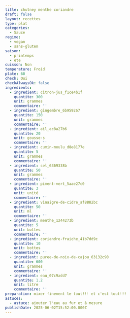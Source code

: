 ```yaml
---
title: chutney menthe coriandre
draft: false
layout: recettes
type: plat
categories:
  - Sauce
regime:
  - vegan
  - sans-gluten
saison:
  - printemps
  - ete
cuisson: Non
temperature: Froid
plate: 60
check: Oui
checkAlwaysOk: false
ingredients:
  - ingredient: citron-jus_f1ce4b1f
    quantite: 300
    unit: grammes
    commentaire: ''
  - ingredient: gingembre_6b959267
    quantite: 150
    unit: grammes
    commentaire: ''
  - ingredient: ail_ac8a27b6
    quantite: 20
    unit: gousse·s
    commentaire: ''
  - ingredient: cumin-moulu_d8e8177e
    quantite: 5
    unit: grammes
    commentaire: ''
  - ingredient: sel_6369338b
    quantite: 50
    unit: grammes
    commentaire: ''
  - ingredient: piment-vert_5aae27c0
    quantite: 3
    unit: unité
    commentaire: ''
  - ingredient: vinaigre-de-cidre_af8882bc
    quantite: 50
    unit: ml
    commentaire: ''
  - ingredient: menthe_1244273b
    quantite: 5
    unit: bottes
    commentaire: ''
  - ingredient: coriandre-fraiche_41b7dd9c
    quantite: 10
    unit: bottes
    commentaire: ''
  - ingredient: puree-de-noix-de-cajou_63132c90
    quantite: 600
    unit: grammes
    commentaire: ''
  - ingredient: eau_07c9add7
    quantite: 1.2
    unit: litre
    commentaire: ''
preparation: mixer finement le tout!!! et c'est tout!!!
astuces:
  - astuce: ajouter l'eau au fur et à mesure
publishDate: 2025-06-02T15:52:00.000Z
---
```

